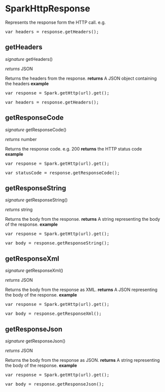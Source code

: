 # SparkHttpResponse

Represents the response form the HTTP call.
e.g.
<pre rel="highlighter" code-brush="js" contenteditable="false">var headers = response.getHeaders();</pre>


## getHeaders

_signature_ getHeaders()</p>
_returns_ JSON</p>

Returns the headers from the response.
<b>returns</b>
A JSON object containing the headers
<b>example</b>
<pre rel="highlighter" code-brush="js" contenteditable="false">var response = Spark.getHttp(url).get();</pre>
<pre rel="highlighter" code-brush="js" contenteditable="false">var headers = response.getHeaders();</pre>

## getResponseCode

_signature_ getResponseCode()</p>
_returns_ number</p>

Returns the response code.
e.g. 200
<b>returns</b>
the HTTP status code
<b>example</b>
<pre rel="highlighter" code-brush="js" contenteditable="false">var response = Spark.getHttp(url).get();</pre>
<pre rel="highlighter" code-brush="js" contenteditable="false">var statusCode = response.getResponseCode();</pre>

## getResponseString

_signature_ getResponseString()</p>
_returns_ string</p>

Returns the body from the response.
<b>returns</b>
A string representing the body of the response.
<b>example</b>
<pre rel="highlighter" code-brush="js" contenteditable="false">var response = Spark.getHttp(url).get();</pre>
<pre rel="highlighter" code-brush="js" contenteditable="false">var body = response.getResponseString();</pre>

## getResponseXml

_signature_ getResponseXml()</p>
_returns_ JSON</p>

Returns the body from the response as XML.
<b>returns</b>
A JSON representing the body of the response.
<b>example</b>
<pre rel="highlighter" code-brush="js" contenteditable="false">var response = Spark.getHttp(url).get();</pre>
<pre rel="highlighter" code-brush="js" contenteditable="false">var body = response.getResponseXml();</pre>

## getResponseJson

_signature_ getResponseJson()</p>
_returns_ JSON</p>

Returns the body from the response as JSON.
<b>returns</b>
A string representing the body of the response.
<b>example</b>
<pre rel="highlighter" code-brush="js" contenteditable="false">var response = Spark.getHttp(url).get();</pre>
<pre rel="highlighter" code-brush="js" contenteditable="false">var body = response.getResponseJson();</pre>
